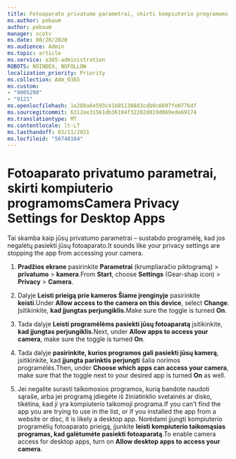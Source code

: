 ```yaml
---
title: Fotoaparato privatumo parametrai, skirti kompiuterio programoms
ms.author: pebaum
author: pebaum
manager: scotv
ms.date: 08/20/2020
ms.audience: Admin
ms.topic: article
ms.service: o365-administration
ROBOTS: NOINDEX, NOFOLLOW
localization_priority: Priority
ms.collection: Adm_O365
ms.custom:
- "9005290"
- "9121"
ms.openlocfilehash: 1e288a6e593c41b05130883cdb9c6697fe0776df
ms.sourcegitcommit: 6312ee31561db36104f32282d019d069ede69174
ms.translationtype: MT
ms.contentlocale: lt-LT
ms.lasthandoff: 03/11/2021
ms.locfileid: "50748164"
---
```

# <a name="camera-privacy-settings-for-desktop-apps"></a><span data-ttu-id="556ca-102">Fotoaparato privatumo parametrai, skirti kompiuterio programoms</span><span class="sxs-lookup"><span data-stu-id="556ca-102">Camera Privacy Settings for Desktop Apps</span></span>

<span data-ttu-id="556ca-103">Tai skamba kaip jūsų privatumo parametrai – sustabdo programėlę, kad jos negalėtų pasiekti jūsų fotoaparato.</span><span class="sxs-lookup"><span data-stu-id="556ca-103">It sounds like your privacy settings are stopping the app from accessing your camera.</span></span>

1.  <span data-ttu-id="556ca-104">**Pradžios ekrane** pasirinkite **Parametrai** (krumpliaračio piktogramą) > **privatumo**  >  **kamera**.</span><span class="sxs-lookup"><span data-stu-id="556ca-104">From **Start**, choose **Settings** (Gear-shap icon) > **Privacy** > **Camera**.</span></span>

2.  <span data-ttu-id="556ca-105">Dalyje **Leisti prieigą prie kameros Šiame įrenginyje** pasirinkite **keisti**.</span><span class="sxs-lookup"><span data-stu-id="556ca-105">Under **Allow access to the camera on this device**, select **Change**.</span></span> <span data-ttu-id="556ca-106">Įsitikinkite, **kad įjungtas perjungiklis.**</span><span class="sxs-lookup"><span data-stu-id="556ca-106">Make sure the toggle is turned **On**.</span></span>

3.  <span data-ttu-id="556ca-107">Tada dalyje **Leisti programėlėms pasiekti jūsų fotoaparatą** įsitikinkite, **kad įjungtas perjungiklis.**</span><span class="sxs-lookup"><span data-stu-id="556ca-107">Next, under **Allow apps to access your camera**, make sure the toggle is turned **On**.</span></span>

4.  <span data-ttu-id="556ca-108">Tada dalyje **pasirinkite, kurios programos gali pasiekti jūsų kamerą**, įsitikinkite, kad **įjungta parinktis perjungti** šalia norimos programėlės.</span><span class="sxs-lookup"><span data-stu-id="556ca-108">Then, under **Choose which apps can access your camera**, make sure that the toggle next to your desired app is turned **On** as well.</span></span>

5.  <span data-ttu-id="556ca-109">Jei negalite surasti taikomosios programos, kurią bandote naudoti sąraše, arba jei programą įdiegėte iš žiniatinklio svetainės ar disko, tikėtina, kad ji yra kompiuterio taikomoji programa.</span><span class="sxs-lookup"><span data-stu-id="556ca-109">If you can't find the app you are trying to use in the list, or if you installed the app from a website or disc, it is likely a desktop app.</span></span> <span data-ttu-id="556ca-110">Norėdami įjungti kompiuterio programėlių fotoaparato prieigą, įjunkite **leisti kompiuterio taikomąsias programas, kad galėtumėte pasiekti fotoaparatą**.</span><span class="sxs-lookup"><span data-stu-id="556ca-110">To enable camera access for desktop apps, turn on **Allow desktop apps to access your camera**.</span></span>
